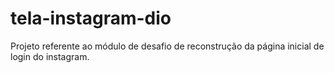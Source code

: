 # tela-instagram-dio
Projeto referente ao módulo de desafio de reconstrução da página inicial de login do instagram.
